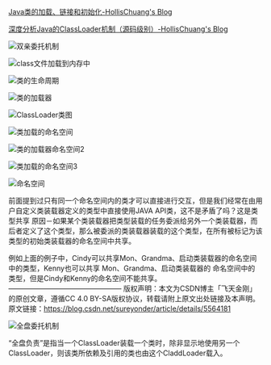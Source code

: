 [Java类的加载、链接和初始化-HollisChuang's Blog](https://www.hollischuang.com/archives/201)

[深度分析Java的ClassLoader机制（源码级别）-HollisChuang's Blog](https://www.hollischuang.com/archives/199)

![双亲委托机制](..\..\..\..\resources\image\双亲委托机制.png)

![class文件加载到内存中](D:\study\gitrepository\JavaBasis\src\main\resources\image\class文件加载到内存中.png)

![类的生命周期](D:\study\gitrepository\JavaBasis\src\main\resources\image\类的生命周期.png)

![类的加载器](D:\study\gitrepository\JavaBasis\src\main\resources\image\类的加载器.png)

![ClassLoader类图](D:\study\gitrepository\JavaBasis\src\main\resources\image\ClassLoader类图.png)

![类加载的命名空间](D:\study\gitrepository\JavaBasis\src\main\resources\image\类加载的命名空间.png)

![类的加载器命名空间2](D:\study\gitrepository\JavaBasis\src\main\resources\image\类的加载器命名空间2.png)

![类加载的命名空间3](D:\study\gitrepository\JavaBasis\src\main\resources\image\类加载的命名空间3.png)

![命名空间](D:\study\gitrepository\JavaBasis\src\main\resources\image\命名空间.png)

前面提到过只有同一个命名空间内的类才可以直接进行交互，但是我们经常在由用户自定义类装载器定义的类型中直接使用JAVA API类，这不是矛盾了吗？这是类型共享 原因－如果某个类装载器把类型装载的任务委派给另外一个类装载器，而后者定义了这个类型，那么被委派的类装载器装载的这个类型，在所有被标记为该类型的初始类装载器的命名空间中共享。

例如上面的例子中，Cindy可以共享Mon、Grandma、启动类装载器的命名空间中的类型，Kenny也可以共享 Mon、Grandma、启动类装载器的 命名空间中的 类型，但是Cindy和Kenny的命名空间不能共享。
————————————————
版权声明：本文为CSDN博主「飞天金刚」的原创文章，遵循CC 4.0 BY-SA版权协议，转载请附上原文出处链接及本声明。
原文链接：https://blog.csdn.net/sureyonder/article/details/5564181

![全盘委托机制](D:\study\gitrepository\JavaBasis\src\main\resources\image\全盘委托机制.png)

“全盘负责”是指当一个ClassLoader装载一个类时，除非显示地使用另一个ClassLoader，则该类所依赖及引用的类也由这个CladdLoader载入。